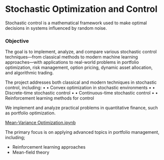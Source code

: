 #  Stochastic Optimization and Control 

Stochastic control is a mathematical framework used to make optimal decisions in systems influenced by random noise.

### Objective
The goal is to implement, analyze, and compare various stochastic control techniques—from classical methods to modern machine learning approaches—with applications to real-world problems in portfolio optimization, risk management, option pricing, dynamic asset allocation, and algorithmic trading.

The project addresses both classical and modern techniques in stochastic control, including: 
•	• Convex optimization in stochastic environments 
•	• Discrete-time stochastic control 
•	• Continuous-time stochastic control 
•	• Reinforcement learning methods for control

We implement and analyze practical problems in quantitative finance, such as portfolio optimization. 

[Mean-Variance Optimization.ipynb](Mean-Variance_Optimization.ipynb)

The primary focus is on applying advanced topics in portfolio management, including;
- Reinforcement learning approaches 
- Mean-field theory
